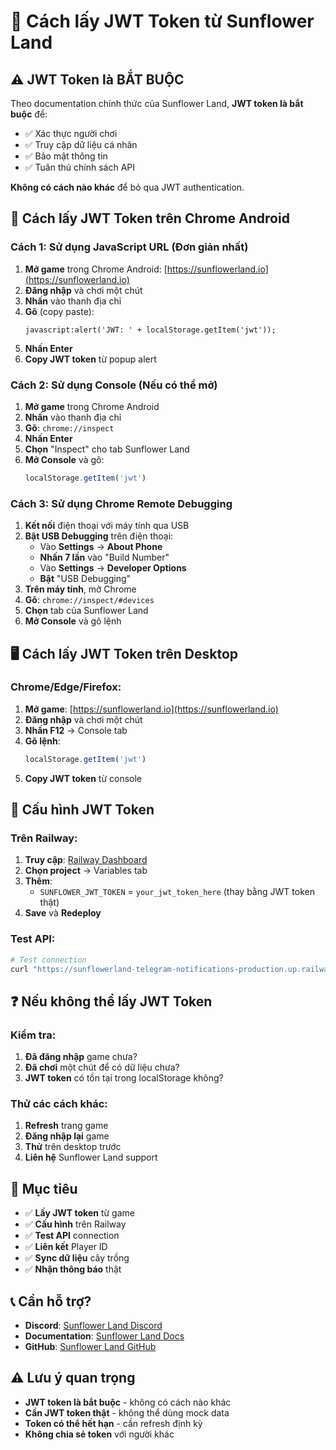 # 🔑 Cách lấy JWT Token từ Sunflower Land

## ⚠️ **JWT Token là BẮT BUỘC**

Theo documentation chính thức của Sunflower Land, **JWT token là bắt buộc** để:
- ✅ Xác thực người chơi
- ✅ Truy cập dữ liệu cá nhân
- ✅ Bảo mật thông tin
- ✅ Tuân thủ chính sách API

**Không có cách nào khác** để bỏ qua JWT authentication.

## 📱 **Cách lấy JWT Token trên Chrome Android**

### **Cách 1: Sử dụng JavaScript URL (Đơn giản nhất)**

1. **Mở game** trong Chrome Android: [https://sunflowerland.io](https://sunflowerland.io)
2. **Đăng nhập** và chơi một chút
3. **Nhấn** vào thanh địa chỉ
4. **Gõ** (copy paste):
   ```
   javascript:alert('JWT: ' + localStorage.getItem('jwt'));
   ```
5. **Nhấn Enter**
6. **Copy JWT token** từ popup alert

### **Cách 2: Sử dụng Console (Nếu có thể mở)**

1. **Mở game** trong Chrome Android
2. **Nhấn** vào thanh địa chỉ
3. **Gõ**: `chrome://inspect`
4. **Nhấn Enter**
5. **Chọn** "Inspect" cho tab Sunflower Land
6. **Mở Console** và gõ:
   ```javascript
   localStorage.getItem('jwt')
   ```

### **Cách 3: Sử dụng Chrome Remote Debugging**

1. **Kết nối** điện thoại với máy tính qua USB
2. **Bật USB Debugging** trên điện thoại:
   - Vào **Settings** → **About Phone**
   - **Nhấn 7 lần** vào "Build Number"
   - Vào **Settings** → **Developer Options**
   - **Bật** "USB Debugging"
3. **Trên máy tính**, mở Chrome
4. **Gõ**: `chrome://inspect/#devices`
5. **Chọn** tab của Sunflower Land
6. **Mở Console** và gõ lệnh

## 🖥️ **Cách lấy JWT Token trên Desktop**

### **Chrome/Edge/Firefox:**

1. **Mở game**: [https://sunflowerland.io](https://sunflowerland.io)
2. **Đăng nhập** và chơi một chút
3. **Nhấn F12** → Console tab
4. **Gõ lệnh**:
   ```javascript
   localStorage.getItem('jwt')
   ```
5. **Copy JWT token** từ console

## 🔧 **Cấu hình JWT Token**

### **Trên Railway:**

1. **Truy cập**: [Railway Dashboard](https://railway.app)
2. **Chọn project** → Variables tab
3. **Thêm**:
   - `SUNFLOWER_JWT_TOKEN` = `your_jwt_token_here` (thay bằng JWT token thật)
4. **Save** và **Redeploy**

### **Test API:**

```bash
# Test connection
curl "https://sunflowerland-telegram-notifications-production.up.railway.app/api/test-sunflower"
```

## ❓ **Nếu không thể lấy JWT Token**

### **Kiểm tra:**

1. **Đã đăng nhập** game chưa?
2. **Đã chơi** một chút để có dữ liệu chưa?
3. **JWT token** có tồn tại trong localStorage không?

### **Thử các cách khác:**

1. **Refresh** trang game
2. **Đăng nhập lại** game
3. **Thử** trên desktop trước
4. **Liên hệ** Sunflower Land support

## 🎯 **Mục tiêu**

- ✅ **Lấy JWT token** từ game
- ✅ **Cấu hình** trên Railway
- ✅ **Test API** connection
- ✅ **Liên kết** Player ID
- ✅ **Sync dữ liệu** cây trồng
- ✅ **Nhận thông báo** thật

## 📞 **Cần hỗ trợ?**

- **Discord**: [Sunflower Land Discord](https://discord.gg/sunflowerland)
- **Documentation**: [Sunflower Land Docs](https://docs.sunflower-land.com/)
- **GitHub**: [Sunflower Land GitHub](https://github.com/sunflower-land/sunflower-land)

## ⚠️ **Lưu ý quan trọng**

- **JWT token là bắt buộc** - không có cách nào khác
- **Cần JWT token thật** - không thể dùng mock data
- **Token có thể hết hạn** - cần refresh định kỳ
- **Không chia sẻ token** với người khác
